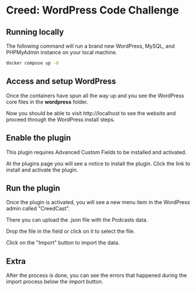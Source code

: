 # Creed: WordPress Code Challenge #

## Running locally
The following command will run a brand new WordPress, MySQL, and PHPMyAdmin instance on your local machine. 
```bash
docker compose up -d
```

## Access and setup WordPress
Once the containers have spun all the way up and you see the WordPress core files in the __wordpress__ folder.

Now you should be able to visit http://localhost to see the website and proceed through the WordPress install steps.

## Enable the plugin
This plugin requires Advanced Custom Fields to be installed and activated. 

At the plugins page you will see a notice to install the plugin. Click the link to install and activate the plugin.

## Run the plugin
Once the plugin is activated, you will see a new menu item in the WordPress admin called "CreedCast".

There you can upload the .json file with the Podcasts data.

Drop the file in the field or click on it to select the file.

Click on the "Import" button to import the data.

## Extra
After the process is done, you can see the errors that happened during the import process below the import button.